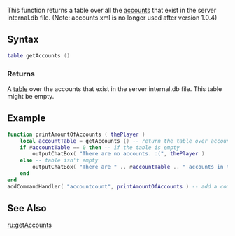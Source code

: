 This function returns a table over all the [accounts](/docs/account.md "wikilink") that exist in the server internal.db file. (Note: accounts.xml is no longer used after version 1.0.4)

Syntax
------

``` lua
table getAccounts ()
```

### Returns

A [table](/docs/table.md "wikilink") over the accounts that exist in the server internal.db file. This table might be empty.

Example
-------

``` lua
function printAmountOfAccounts ( thePlayer )
    local accountTable = getAccounts () -- return the table over accounts
    if #accountTable == 0 then -- if the table is empty
        outputChatBox( "There are no accounts. :(", thePlayer )
    else -- table isn't empty
        outputChatBox( "There are " .. #accountTable .. " accounts in this server!", thePlayer )
    end
end
addCommandHandler( "accountcount", printAmountOfAccounts ) -- add a command handler for command 'accountcount'
```

See Also
--------

[ru:getAccounts](/docs/ru:getaccounts.md "wikilink")
